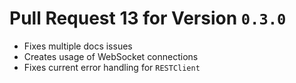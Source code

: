 # Pull Request 13 for Version `0.3.0`

- Fixes multiple docs issues
- Creates usage of WebSocket connections
- Fixes current error handling for `RESTClient`
